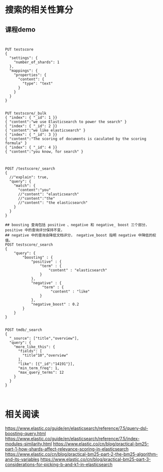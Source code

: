 # 搜索的相关性算分

## 课程demo
```


PUT testscore
{
  "settings": {
    "number_of_shards": 1
  },
  "mappings": {
    "properties": {
      "content": {
        "type": "text"
      }
    }
  }
}


PUT testscore/_bulk
{ "index": { "_id": 1 }}
{ "content":"we use Elasticsearch to power the search" }
{ "index": { "_id": 2 }}
{ "content":"we like elasticsearch" }
{ "index": { "_id": 3 }}
{ "content":"The scoring of documents is caculated by the scoring formula" }
{ "index": { "_id": 4 }}
{ "content":"you know, for search" }



POST /testscore/_search
{
  //"explain": true,
  "query": {
    "match": {
      "content":"you"
      //"content": "elasticsearch"
      //"content":"the"
      //"content": "the elasticsearch"
    }
  }
}

## boosting 查询包括 positive 、negative 和 negative_ boost 三个部分， positive 中的查询评分保持不变，
## negative 中的查询会降低文档评分， negative_boost 指明 negative 中降低的权值。
POST testscore/_search
{
    "query": {
        "boosting" : {
            "positive" : {
                "term" : {
                    "content" : "elasticsearch"
                }
            },
            "negative" : {
                 "term" : {
                     "content" : "like"
                }
            },
            "negative_boost" : 0.2
        }
    }
}


POST tmdb/_search
{
  "_source": ["title","overview"],
  "query": {
    "more_like_this": {
      "fields": [
        "title^10","overview"
      ],
      "like": [{"_id":"14191"}],
      "min_term_freq": 1,
      "max_query_terms": 12
    }
  }
}



```

# 相关阅读
https://www.elastic.co/guide/en/elasticsearch/reference/7.5/query-dsl-boosting-query.html
https://www.elastic.co/guide/en/elasticsearch/reference/7.5/index-modules-similarity.html
https://www.elastic.co/cn/blog/practical-bm25-part-1-how-shards-affect-relevance-scoring-in-elasticsearch
https://www.elastic.co/cn/blog/practical-bm25-part-2-the-bm25-algorithm-and-its-variables
https://www.elastic.co/cn/blog/practical-bm25-part-3-considerations-for-picking-b-and-k1-in-elasticsearch
